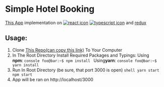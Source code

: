 # Simple Hotel Booking
[This App](https://github.com/Stradler/stazhirovkaViron/tree/master/3.hotelrooms) implementation on [![react icon](https://www.qualium-systems.com/wp-content/uploads/2015/07/icon-reactjs.svg)](https://reactjs.org/)  [![typescript icon](http://www.typescriptlang.org/assets/images/icons/apple-touch-icon-180x180.png)](http://www.typescriptlang.org/) and [redux](https://redux.js.org/)

## Usage:
1. Clone [This Repo(can copy this link)](https://github.com/Stradler/hotelReact.git) To Your Computer
2. In The Root Directory Install Required Packages and Typings:
  Using **npm**: 
          ```console
            foo@bar:~$ npm install
          ```
  Using**yarn**:
          ```console
            foo@bar:~$ yarn install
          ```
3. Run In Root Directory (be sure, that port 3000 is open)
          ```shell
          yarn start
          npm start
          ```
4. App will be ran on http://localhost/3000
